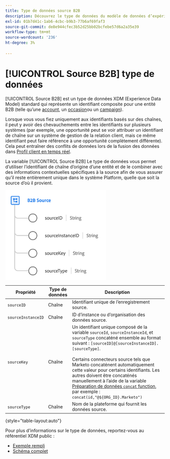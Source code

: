 ```yaml
---
title: Type de données source B2B
description: Découvrez le type de données du modèle de données d’expérience source (XDM) B2B.
exl-id: 01b7d41c-1ab6-4cbc-b9b3-77b6af69faf3
source-git-commit: de8e944cfec3b52d25bb02bcfebe57d6a2a35e39
workflow-type: tm+mt
source-wordcount: '236'
ht-degree: 3%

---
```


# [!UICONTROL Source B2B] type de données

[!UICONTROL Source B2B] est un type de données XDM (Experience Data Model) standard qui représente un identifiant composite pour une entité B2B (telle qu’une [account](../classes/b2b/business-account.md), un [occasion](../classes/b2b/business-opportunity.md)ou un [campaign](../classes/b2b/business-campaign.md)).

Lorsque vous vous fiez uniquement aux identifiants basés sur des chaînes, il peut y avoir des chevauchements entre les identifiants sur plusieurs systèmes (par exemple, une opportunité peut se voir attribuer un identifiant de chaîne sur un système de gestion de la relation client, mais ce même identifiant peut faire référence à une opportunité complètement différente). Cela peut entraîner des conflits de données lors de la fusion des données dans [Profil client en temps réel](../../profile/home.md).

La variable [!UICONTROL Source B2B] Le type de données vous permet d’utiliser l’identifiant de chaîne d’origine d’une entité et de le combiner avec des informations contextuelles spécifiques à la source afin de vous assurer qu’il reste entièrement unique dans le système Platform, quelle que soit la source d’où il provient.

![Structure de la source B2B](../images/data-types/b2b-source.png)

| Propriété | Type de données | Description |
| --- | --- | --- |
| `sourceID` | Chaîne | Identifiant unique de l’enregistrement source. |
| `sourceInstanceID` | Chaîne | ID d’instance ou d’organisation des données source. |
| `sourceKey` | Chaîne | Un identifiant unique composé de la variable `sourceId`, `sourceInstanceId`, et `sourceType` concaténé ensemble au format suivant : `[sourceID]@[sourceInstanceID].[sourceType]`.<br><br>Certains connecteurs source tels que Marketo concaténent automatiquement cette valeur pour certains identifiants. Les autres doivent être concaténés manuellement à l’aide de la variable [Préparation de données `concat` function](../../data-prep/functions.md#string), par exemple : `concat(id,"@${ORG_ID}.Marketo")` |
| `sourceType` | Chaîne | Nom de la plateforme qui fournit les données source. |

{style="table-layout:auto"}

Pour plus d’informations sur le type de données, reportez-vous au référentiel XDM public :

* [Exemple rempli](https://github.com/adobe/xdm/blob/master/components/datatypes/b2b/b2b-source.example.1.json)
* [Schéma complet](https://github.com/adobe/xdm/blob/master/components/datatypes/b2b/b2b-source.schema.json)
